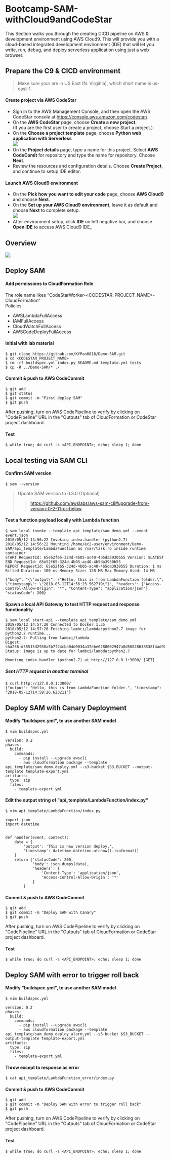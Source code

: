 
# Bootcamp-SAM-withCloud9andCodeStar
This Section walks you through the creating CICD pipeline on AWS & development environment using AWS Cloud9. This will provide you with a cloud-based integrated development environment (IDE) that will let you write, run, debug, and deploy serverless application using just a web browser.

## Prepare the C9 & CICD environment

>Make sure your are in US East (N. Virginia), which short name is us-east-1.

#### Create project via AWS CodeStar

* Sign in to the AWS Management Console, and then open the AWS CodeStar console at https://console.aws.amazon.com/codestar/.
* On the **AWS CodeStar** page, choose **Create a new project**.</br> (If you are the first user to create a project, choose Start a project.)
* On the **Choose a project template** page, choose **Python web application with Serverless** </br> ![](images/python-web-serverless.png)
* On the **Project details** page, type a name for this project. Select **AWS CodeComit** for repository and type the name for repository. Choose **Next**.
* Review the resources and configuration details. Choose **Create Project**, and continue to setup IDE editor.

#### Launch AWS Cloud9 environment

* On the **Pick how you want to edit your code** page, choose **AWS Cloud9** and choose **Next**. 
* On the **Set up your AWS Cloud9 environment**, leave it as default and choose **Next** to complete setup. </br> ![](images/cloud9-dashboard.png)
* After environment setup, click **IDE** on left negative bar, and choose **Open IDE** to access AWS Cloud9 IDE,.

## Overview

![](images/overview-structure.png)

## Deploy SAM

#### Add permissions to CloudFormation Role
The role name likes “CodeStarWorker-<CODESTAR_PROJECT_NAME>-CloudFormation” </br>
Policies:
* AWSLambdaFullAccess
* IAMFullAccess
* CloudWatchFullAccess
* AWSCodeDeployFullAccess

#### Initial with lab material
```
$ git clone https://github.com/KYPan0818/Demo-SAM.git
$ cd <CODESTAR_PROJECT_NAME>
$ rm -rf buildspec.yml index.py README.md template.yml tests
$ cp -R ../Demo-SAM/* ./
```

#### Commit & push to AWS CodeCommit 
```
$ git add .
$ git status
$ git commit -m "First deploy SAM"
$ git push
```

After pushing, turn on AWS CodePipeline to verify by clicking on "CodePipeline" URL in the "Outputs" tab of CloudFormation or CodeStar project dashboard.

#### Test
```
$ while true; do curl -s <API_ENDPOINT>; echo; sleep 1; done
```

## Local testing via SAM CLI

#### Confirm SAM version
```
$ sam --version
```
> Update SAM version to 0.3.0 (Optional)
>> https://github.com/awslabs/aws-sam-cli#upgrade-from-version-0-2-11-or-below

#### Test a function payload locally with Lambda function
```
$ sam local invoke --template api_template/sam_demo.yml --event event.json
2018/05/12 14:56:22 Invoking index.handler (python2.7)
2018/05/12 14:56:22 Mounting /home/ec2-user/environment/Demo-SAM/api_template/LambdaFunction as /var/task:ro inside runtime container
START RequestId: 65e52f65-324d-4b05-ac40-4b5da3930b55 Version: $LATEST
END RequestId: 65e52f65-324d-4b05-ac40-4b5da3930b55
REPORT RequestId: 65e52f65-324d-4b05-ac40-4b5da3930b55 Duration: 1 ms Billed Duration: 100 ms Memory Size: 128 MB Max Memory Used: 14 MB

{"body": "{\"output\": \"Hello, this is from LambdaFunction folder.\", \"timestamp\": \"2018-05-12T14:56:23.562719\"}", "headers": {"Access-Control-Allow-Origin": "*", "Content-Type": "application/json"}, "statusCode": 200}
```
#### Spawn a local API Gateway to test HTTP request and response functionality
```
$ sam local start-api --template api_template/sam_demo.yml
2018/05/12 14:57:20 Connected to Docker 1.35
2018/05/12 14:57:20 Fetching lambci/lambda:python2.7 image for python2.7 runtime...
python2.7: Pulling from lambci/lambda
Digest: sha256:d35515d2938a5b7f24cba04d0034a37ebe0288602947a0d50828638538f4ad90
Status: Image is up to date for lambci/lambda:python2.7

Mounting index.handler (python2.7) at http://127.0.0.1:3000/ [GET]
```
##### Sent HTTP request in another terminal
```
$ curl http://127.0.0.1:3000/
{"output": "Hello, this is from LambdaFunction folder.", "timestamp": "2018-05-12T14:59:26.623211"}
```

## Deploy SAM with Canary Deployment

#### Modify "buildspec.yml", to use another SAM model 

```
$ vim buildspec.yml
```
```
version: 0.2
phases:
  build:
    commands:
      - pip install --upgrade awscli
      - aws cloudformation package --template api_template/sam_demo_deploy.yml --s3-bucket $S3_BUCKET --output-template template-export.yml
artifacts:
  type: zip
  files:
    - template-export.yml
```

#### Edit the output string of "api_template/LambdaFunction/index.py"
```
$ vim api_template/LambdaFunction/index.py
```
```
import json
import datetime


def handler(event, context):
    data = {
        'output': 'This is new version deploy.',
        'timestamp': datetime.datetime.utcnow().isoformat()
    }
    return {'statusCode': 200,
            'body': json.dumps(data),
            'headers': {
                'Content-Type': 'application/json',
                'Access-Control-Allow-Origin': '*'
            }
        }
```


#### Commit & push to AWS CodeCommit 
```
$ git add .
$ git commit -m "Deploy SAM with Canary"
$ git push
```

After pushing, turn on AWS CodePipeline to verify by clicking on "CodePipeline" URL in the "Outputs" tab of CloudFormation or CodeStar project dashboard.

#### Test

```
$ while true; do curl -s <API_ENDPOINT>; echo; sleep 1; done
```


## Deploy SAM with error to trigger roll back

#### Modify "buildspec.yml", to use another SAM model 

```
$ vim buildspec.yml
```
```
version: 0.2
phases:
  build:
    commands:
      - pip install --upgrade awscli
      - aws cloudformation package --template api_template/sam_demo_deploy_alarm.yml --s3-bucket $S3_BUCKET --output-template template-export.yml
artifacts:
  type: zip
  files:
    - template-export.yml
```

#### Throw except to response as error
```
$ cat api_template/LambdaFunction_error/index.py
```
#### Commit & push to AWS CodeCommit 
```
$ git add .
$ git commit -m "Deploy SAM with error to trigger roll back"
$ git push
```

After pushing, turn on AWS CodePipeline to verify by clicking on "CodePipeline" URL in the "Outputs" tab of CloudFormation or CodeStar project dashboard.

#### Test

```
$ while true; do curl -s <API_ENDPOINT>; echo; sleep 1; done
```

